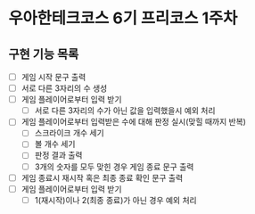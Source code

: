 # 우아한테크코스 6기 프리코스 1주차

## 구현 기능 목록

- [ ] 게임 시작 문구 출력
- [ ] 서로 다른 3자리의 수 생성
- [ ] 게임 플레이어로부터 입력 받기
    - [ ] 서로 다른 3자리의 수가 아닌 값을 입력했을시 예외 처리
- [ ] 게임 플레이어로부터 입력받은 수에 대해 판정 실시(맞힐 때까지 반복)
    - [ ] 스크라이크 개수 세기
    - [ ] 볼 개수 세기
    - [ ] 판정 결과 출력
    - [ ] 3개의 숫자를 모두 맞힌 경우 게임 종료 문구 출력
- [ ] 게임 종료시 재시작 혹은 최종 종료 확인 문구 출력
- [ ] 게임 플레이어로부터 입력 받기
    - [ ] 1(재시작)이나 2(최종 종료)가 아닌 경우 예외 처리